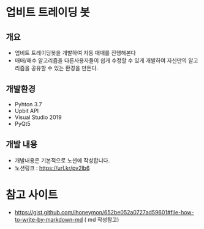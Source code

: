 업비트 트레이딩 봇
=================

개요
----------
* 업비트 트레이딩봇을 개발하여 자동 매매를 진행해본다
* 매매/매수 알고리즘을 다른사용자들이 쉽게 수정할 수 있게 개발하여 자신만의 알고리즘을 공유할 수 있는 환경을 만든다.



개발환경
-------
* Pyhton 3.7
* Upbit API
* Visual Studio 2019
* PyQt5 


개발 내용
------
* 개발내용은 기본적으로 노션에 작성합니다.
* 노션링크 : https://url.kr/pv2lb6



참고 사이트
=============
- https://gist.github.com/ihoneymon/652be052a0727ad59601#file-how-to-write-by-markdown-md  ( md 작성참고)

